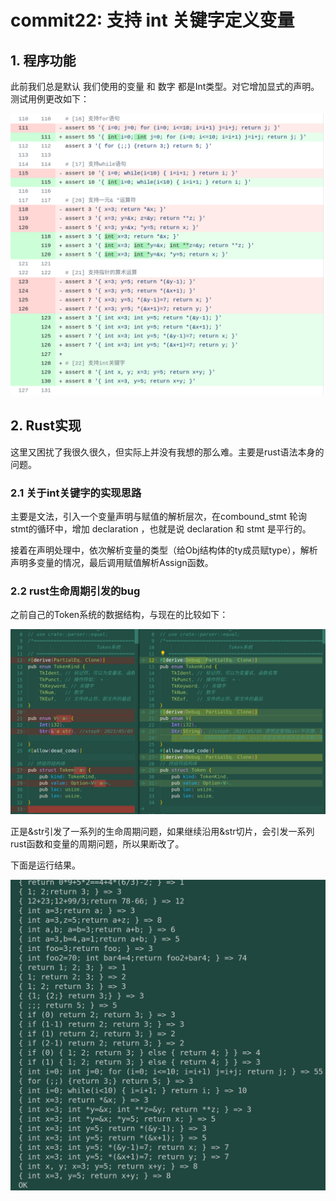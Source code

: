 # commit22: 支持 int 关键字定义变量

## 1. 程序功能

此前我们总是默认 我们使用的变量 和 数字 都是Int类型。对它增加显式的声明。测试用例更改如下：

![1](pics/commit22-pic/func.png)

## 2. Rust实现

这里又困扰了我很久很久，但实际上并没有我想的那么难。主要是rust语法本身的问题。

### 2.1 关于int关键字的实现思路

主要是文法，引入一个变量声明与赋值的解析层次，在combound_stmt 轮询 stmt的循环中，增加  declaration ，也就是说 declaration 和 stmt 是平行的。

接着在声明处理中，依次解析变量的类型（给Obj结构体的ty成员赋type），解析声明多变量的情况，最后调用赋值解析Assign函数。

### 2.2 rust生命周期引发的bug

之前自己的Token系统的数据结构，与现在的比较如下：

![1](pics/commit22-pic/diff1.png)

正是&str引发了一系列的生命周期问题，如果继续沿用&str切片，会引发一系列rust函数和变量的周期问题，所以果断改了。

下面是运行结果。

![1](pics/commit22-pic/result.png)
